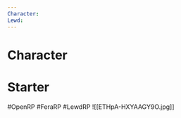 ```yaml
---
Character: 
Lewd: 
---
```

# Character


# Starter


#OpenRP #FeraRP #LewdRP
![[ETHpA-HXYAAGY9O.jpg]]